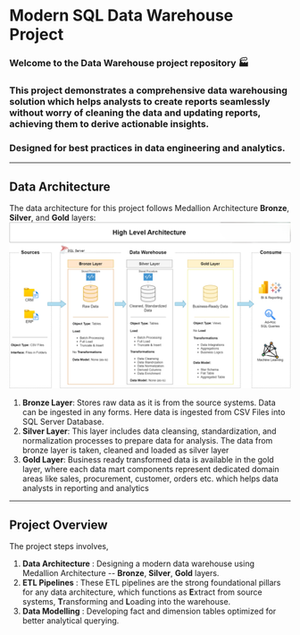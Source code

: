 # Modern SQL Data Warehouse Project

### Welcome to the Data Warehouse project repository 🏭
### This project demonstrates a comprehensive data warehousing solution which helps analysts to create reports seamlessly without worry of cleaning the data and updating reports, achieving them to derive actionable insights.
### Designed for best practices in data engineering and analytics.

---

## Data Architecture

The data architecture for this project follows Medallion Architecture **Bronze**, **Silver**, and **Gold** layers:
![Data Architecture](docs/data_architecture_DWB.png)

1. **Bronze Layer**: Stores raw data as it is from the source systems. Data can be ingested in any forms. Here data is ingested from CSV Files into SQL Server Database.
2. **Silver Layer**: This layer includes data cleansing, standardization, and normalization processes to prepare data for analysis. The data from bronze layer is taken, cleaned and loaded as silver layer
3. **Gold Layer**: Business ready transformed data is available in the gold layer, where each data mart components represent dedicated domain areas like sales, procurement, customer, orders etc. which helps data analysts in reporting and analytics

---

## Project Overview

The project steps involves, 

1. **Data Architecture** : Designing a modern data warehouse using Medallion Architecture -- **Bronze**, **Silver**, **Gold** layers.
2. **ETL Pipelines** : These ETL pipelines are the strong foundational pillars for any data architecture, which functions as **E**xtract from source systems, **T**ransforming and **L**oading into the warehouse.
3. **Data Modelling** : Developing fact and dimension tables optimized for better analytical querying.

    

